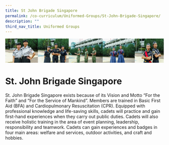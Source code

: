 ```yaml
---
title: St John Brigade Singapore
permalink: /co-curriculum/Uniformed-Groups/St-John-Brigade-Singapore/
description: ""
third_nav_title: Uniformed Groups
---
```

![CCA](/images/CCA/Collage-uni.jpg)

St. John Brigade Singapore
==========================

St. John Brigade Singapore exists because of its Vision and Motto “For the Faith” and “For the Service of Mankind”. Members are trained in Basic First Aid (BFA) and Cardiopulmonary Resuscitation (CPR). Equipped with professional knowledge and life-saving skills, cadets will practice and gain first-hand experiences when they carry out public duties. Cadets will also receive holistic training in the area of event planning, leadership, responsibility and teamwork. Cadets can gain experiences and badges in four main areas: welfare and services, outdoor activities, and craft and hobbies.